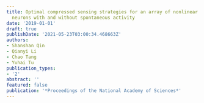 ```yaml
---
title: Optimal compressed sensing strategies for an array of nonlinear olfactory receptor
  neurons with and without spontaneous activity
date: '2019-01-01'
draft: true
publishDate: '2021-05-23T03:00:34.468663Z'
authors:
- Shanshan Qin
- Qianyi Li
- Chao Tang
- Yuhai Tu
publication_types:
- '2'
abstract: ''
featured: false
publication: '*Proceedings of the National Academy of Sciences*'
---
```


